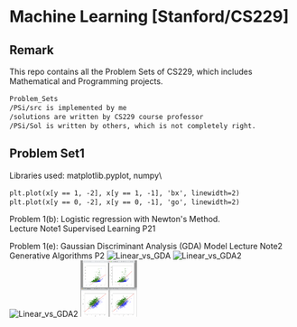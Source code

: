 # Machine Learning [Stanford/CS229]

## Remark
This repo contains all the Problem Sets of CS229, which includes Mathematical and Programming projects.
```
Problem_Sets
/PSi/src is implemented by me
/solutions are written by CS229 course professor
/PSi/Sol is written by others, which is not completely right.
```
## Problem Set1
Libraries used: matplotlib.pyplot, numpy\
    
    plt.plot(x[y == 1, -2], x[y == 1, -1], 'bx', linewidth=2)
    plt.plot(x[y == 0, -2], x[y == 0, -1], 'go', linewidth=2)
    
Problem 1(b): Logistic regression with Newton's Method.\
    Lecture Note1 Supervised Learning P21

Problem 1(e): Gaussian Discriminant Analysis (GDA) Model
    Lecture Note2 Generative Algorithms P2
![Linear_vs_GDA](https://github.com/PeterHUistyping/Machine_Learning_Stanford.CS229/tree/master/Problem_Sets/PS1/src/output/DB1.png)
![Linear_vs_GDA2](https://github.com/PeterHUistyping/Machine_Learning_Stanford.CS229/tree/master/Problem_Sets/PS1/src/output/DB2.png)
![Linear_vs_GDA2](https://github.com/PeterHUistyping/Machine_Learning_Stanford.CS229/tree/master/Problem_Sets/PS1/src/output/DB12.png)
<img src="./Problem_Sets/PS1/src/output/DB12.png" width="100" height="100">